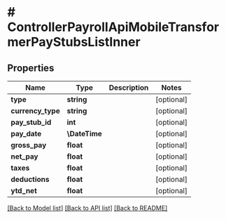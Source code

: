 # # ControllerPayrollApiMobileTransformerPayStubsListInner

## Properties

Name | Type | Description | Notes
------------ | ------------- | ------------- | -------------
**type** | **string** |  | [optional]
**currency_type** | **string** |  | [optional]
**pay_stub_id** | **int** |  | [optional]
**pay_date** | **\DateTime** |  | [optional]
**gross_pay** | **float** |  | [optional]
**net_pay** | **float** |  | [optional]
**taxes** | **float** |  | [optional]
**deductions** | **float** |  | [optional]
**ytd_net** | **float** |  | [optional]

[[Back to Model list]](../../README.md#models) [[Back to API list]](../../README.md#endpoints) [[Back to README]](../../README.md)
